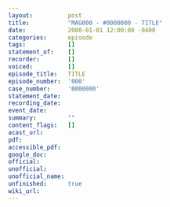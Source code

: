 ```yaml
---
layout:          post
title:           "MAG000 - #0000000 - TITLE"
date:            2000-01-01 12:00:00 -0400
categories:      episode
tags:            []
statement_of:    []
recorder:        []
voiced:          []
episode_title:   TITLE
episode_number:  '000'
case_number:     '0000000'
statement_date:  
recording_date:  
event_date:      
summary:         ""
content_flags:   []
acast_url:       
pdf:             
accessible_pdf:  
google_doc:      
official:        
unofficial:      
unofficial_name: 
unfinished:      true
wiki_url:        
---
```


